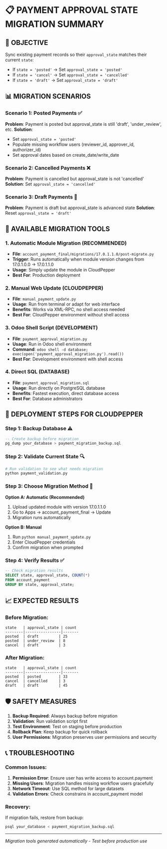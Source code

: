 # 📋 PAYMENT APPROVAL STATE MIGRATION SUMMARY

## 🎯 OBJECTIVE
Sync existing payment records so their `approval_state` matches their current `state`:
- If `state = 'posted'` → Set `approval_state = 'posted'`  
- If `state = 'cancel'` → Set `approval_state = 'cancelled'`
- If `state = 'draft'` → Set `approval_state = 'draft'`

## 📊 MIGRATION SCENARIOS

### Scenario 1: Posted Payments ✅
**Problem**: Payment is posted but approval_state is still 'draft', 'under_review', etc.
**Solution**: 
- Set `approval_state = 'posted'`
- Populate missing workflow users (reviewer_id, approver_id, authorizer_id)
- Set approval dates based on create_date/write_date

### Scenario 2: Cancelled Payments ❌
**Problem**: Payment is cancelled but approval_state is not 'cancelled'
**Solution**: Set `approval_state = 'cancelled'`

### Scenario 3: Draft Payments 📝
**Problem**: Payment is draft but approval_state is advanced state
**Solution**: Reset `approval_state = 'draft'`

## 🔧 AVAILABLE MIGRATION TOOLS

### 1. **Automatic Module Migration** (RECOMMENDED)
- **File**: `account_payment_final/migrations/17.0.1.1.0/post-migrate.py`
- **Trigger**: Runs automatically when module version changes from 17.0.1.0.0 → 17.0.1.1.0
- **Usage**: Simply update the module in CloudPepper
- **Best For**: Production deployment

### 2. **Manual Web Update** (CLOUDPEPPER)
- **File**: `manual_payment_update.py`
- **Usage**: Run from terminal or adapt for web interface
- **Benefits**: Works via XML-RPC, no shell access needed
- **Best For**: CloudPepper environment without shell access

### 3. **Odoo Shell Script** (DEVELOPMENT)
- **File**: `payment_approval_migration.py`
- **Usage**: Run in Odoo shell environment
- **Command**: `odoo shell -d database; exec(open('payment_approval_migration.py').read())`
- **Best For**: Development environment with shell access

### 4. **Direct SQL** (DATABASE)
- **File**: `payment_approval_migration.sql`
- **Usage**: Run directly on PostgreSQL database
- **Benefits**: Fastest execution, direct database access
- **Best For**: Database administrators

## 🚀 DEPLOYMENT STEPS FOR CLOUDPEPPER

### Step 1: Backup Database ⚠️
```sql
-- Create backup before migration
pg_dump your_database > payment_migration_backup.sql
```

### Step 2: Validate Current State 🔍
```python
# Run validation to see what needs migration
python payment_validation.py
```

### Step 3: Choose Migration Method 🔧
**Option A: Automatic (Recommended)**
1. Upload updated module with version 17.0.1.1.0
2. Go to Apps → account_payment_final → Update
3. Migration runs automatically

**Option B: Manual**
1. Run `python manual_payment_update.py`
2. Enter CloudPepper credentials
3. Confirm migration when prompted

### Step 4: Verify Results ✅
```sql
-- Check migration results
SELECT state, approval_state, COUNT(*) 
FROM account_payment 
GROUP BY state, approval_state;
```

## 📈 EXPECTED RESULTS

### Before Migration:
```
state   | approval_state | count
--------|----------------|-------
posted  | draft         | 25
posted  | under_review  | 8  
cancel  | draft         | 3
```

### After Migration:
```
state   | approval_state | count
--------|----------------|-------
posted  | posted        | 33
cancel  | cancelled     | 3
draft   | draft         | 45
```

## 🛡️ SAFETY MEASURES

1. **Backup Required**: Always backup before migration
2. **Validation**: Run validation script first
3. **Test Environment**: Test on staging before production
4. **Rollback Plan**: Keep backup for quick rollback
5. **User Permissions**: Migration preserves user permissions and security

## 📞 TROUBLESHOOTING

### Common Issues:
1. **Permission Error**: Ensure user has write access to account.payment
2. **Missing Users**: Migration handles missing workflow users gracefully
3. **Network Timeout**: Use SQL method for large datasets
4. **Validation Errors**: Check constrains in account_payment model

### Recovery:
If migration fails, restore from backup:
```sql
psql your_database < payment_migration_backup.sql
```

---
*Migration tools generated automatically - Test before production use*
